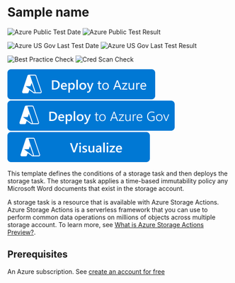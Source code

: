 # Sample name

![Azure Public Test Date](https://azurequickstartsservice.blob.core.windows.net/badges/quickstarts/microsoft.storage.actions/storage-tasks/PublicLastTestDate.svg)
![Azure Public Test Result](https://azurequickstartsservice.blob.core.windows.net/badges/microsoft.storage.actions/storage-tasks/PublicDeployment.svg)

![Azure US Gov Last Test Date](https://azurequickstartsservice.blob.core.windows.net/badges/microsoft.storage.actions/storage-tasks/FairfaxLastTestDate.svg)
![Azure US Gov Last Test Result](https://azurequickstartsservice.blob.core.windows.net/badges/microsoft.storage.actions/storage-tasks/FairfaxDeployment.svg)

![Best Practice Check](https://azurequickstartsservice.blob.core.windows.net/badges/microsoft.storage.actions/storage-tasks/BestPracticeResult.svg)
![Cred Scan Check](https://azurequickstartsservice.blob.core.windows.net/badges/microsoft.storage.actions/storage-tasks/CredScanResult.svg)

[![Deploy To Azure](https://raw.githubusercontent.com/Azure/azure-quickstart-templates/master/1-CONTRIBUTION-GUIDE/images/deploytoazure.svg?sanitize=true)](https://portal.azure.com/#create/Microsoft.Template/uri/https%3A%2F%2Fraw.githubusercontent.com%2FAzure%2Fazure-quickstart-templates%2Fmaster%2Fquickstarts%2Fmicrosoft.storage.actions%2Fstorage-tasks%2Fazuredeploy.json)
[![Deploy To Azure US Gov](https://raw.githubusercontent.com/Azure/azure-quickstart-templates/master/1-CONTRIBUTION-GUIDE/images/deploytoazuregov.svg?sanitize=true)](https://portal.azure.us/#create/Microsoft.Template/uri/https%3A%2F%2Fraw.githubusercontent.com%2FAzure%2Fazure-quickstart-templates%2Fmaster%2Fquickstarts%2Fmicrosoft.storage.actions%2Fstorage-tasks%2Fazuredeploy.json)
[![Visualize](https://raw.githubusercontent.com/Azure/azure-quickstart-templates/master/1-CONTRIBUTION-GUIDE/images/visualizebutton.svg?sanitize=true)](http://armviz.io/#/?load=https%3A%2F%2Fraw.githubusercontent.com%2FAzure%2Fquickstarts%2Fmicrosoft.storage.actions%2Fstorage-tasks%2Fazuredeploy.json)

This template defines the conditions of a storage task and then deploys the storage task. The storage task applies a time-based immutability policy any Microsoft Word documents that exist in the storage account.

A storage task is a resource that is available with Azure Storage Actions. Azure Storage Actions is a serverless framework that you can use to perform common data operations on millions of objects across multiple storage account. To learn more, see [What is Azure Storage Actions Preview?](https://learn.microsoft.com/azure/storage-actions/overview).

## Prerequisites

An Azure subscription. See [create an account for free](https://azure.microsoft.com/free/?WT.mc_id=A261C142F)